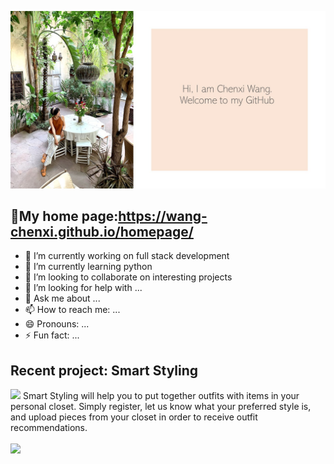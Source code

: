 <a href="https://wang-chenxi.github.io/homepage/"><img width = 1214px src="https://github.com/wang-chenxi/CodingDojoAssignments/blob/master/0.Pre_Bootcamp/Presentation1.jpg" /> </a>                                                                                                                      
                                                                                                                             
## 👋My home page:https://wang-chenxi.github.io/homepage/

- 🔭 I’m currently working on full stack development
- 🌱 I’m currently learning python
- 👯 I’m looking to collaborate on interesting projects
- 🤔 I’m looking for help with ...
- 💬 Ask me about ...
- 📫 How to reach me: ...
- 😄 Pronouns: ...
- ⚡ Fun fact: ...

## Recent project: Smart Styling
<img src="https://github.com/wang-chenxi/SmartStyling/raw/master/assets/preview-2.png" style="max-width:100%;">
Smart Styling will help you to put together outfits with items in your personal closet. Simply register, let us know what your preferred style is, and upload pieces from your closet in order to receive outfit recommendations.
<br/><br/>
<a href="https://hits.seeyoufarm.com"><img src="https://hits.seeyoufarm.com/api/count/incr/badge.svg?url=https%3A%2F%2Fgithub.com%2Fwang-chenxi&count_bg=%2398DC58&title_bg=%23FBE5D7&icon=&icon_color=%23E7E7E7&title=Visits&edge_flat=false"/></a>

